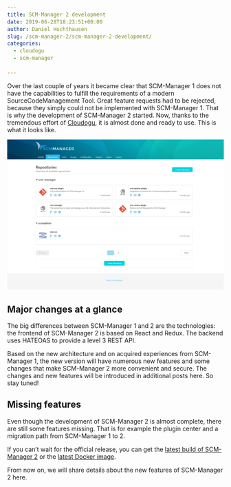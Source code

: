 ```yaml
---
title: SCM-Manager 2 development
date: 2019-06-28T18:23:51+00:00
author: Daniel Huchthausen
slug: /scm-manager-2/scm-manager-2-development/
categories:
  - cloudogu
  - scm-manager

---
```

Over the last couple of years it became clear that SCM-Manager 1 does not have the capabilities to fulfill the requirements of a modern SourceCodeManagement Tool. Great feature requests had to be rejected, because they simply could not be implemented with SCM-Manager 1. That is why the development of SCM-Manager 2 started. Now, thanks to the tremendous effort of [Cloudogu](https://cloudogu.com/en/blog/scm-manager-collaboration), it is almost done and ready to use. This is what it looks like.

![Repository overview of SCM-Manager 2](assets/scm-manager-2-overview.png)

## Major changes at a glance

The big differences between SCM-Manager 1 and 2 are the technologies: the frontend of SCM-Manager 2 is based on React and Redux. The backend uses HATEOAS to provide a level 3 REST API.

Based on the new architecture and on acquired experiences from SCM-Manager 1, the new version will have numerous new features and some changes that make SCM-Manager 2 more convenient and secure. The changes and new features will be introduced in additional posts here. So stay tuned!

## Missing features

Even though the development of SCM-Manager 2 is almost complete, there are still some features missing. That is for example the plugin center and a migration path from SCM-Manager 1 to 2.

If you can’t wait for the official release, you can get the <a href="https://oss.cloudogu.com/jenkins/job/scm-manager-github/job/scm-manager/" target="_blank" rel="noopener noreferrer">latest build of SCM-Manager 2</a> or the <a href="https://hub.docker.com/r/cloudogu/scm-manager/tags" target="_blank" rel="noopener noreferrer">latest Docker image</a>.

From now on, we will share details about the new features of SCM-Manager 2 here.


